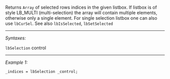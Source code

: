 Returns `Array` of selected rows indices in the given listbox. If listbox is of style LB_MULTI (multi-selection) the array will contain multiple elements, otherwise only a single element. For single selection listbox one can also use `lbCurSel`. See also `lbIsSelected`, `lbSetSelected`


---
*Syntaxes:*

`lbSelection` control

---
*Example 1:*

```sqf
_indices = lbSelection _control;
```